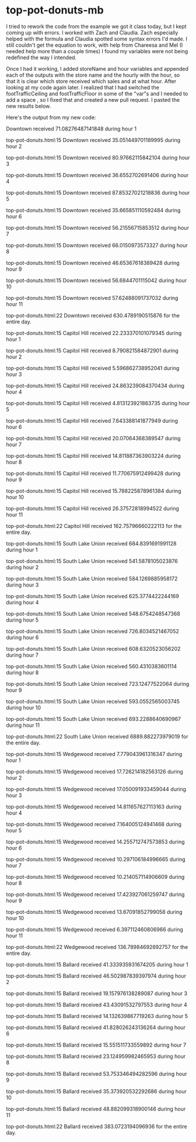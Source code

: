 # top-pot-donuts-mb

I tried to rework the code from the example we got it class today, but I kept coming up with errors.
I worked with Zach and Claudia. Zach especially helped with the formula and Claudia spotted some syntax errors I'd made. I still couldn't get the equation to work, with help from Chareesa and Mel (I needed help more than a couple times) I found my variables were not being redefined the way I intended.

Once I had it working, I added storeName and hour variables and appended each of the outputs with the store name and the hourly with the hour, so that it is clear which store received which sales and at what hour.
After looking at my code again later. I realized that I had switched the footTrafficCeiling and footTrafficFloor in some of the "var"s and I needed to add a space , so I fixed that and created a new pull request. I pasted the new results below.



Here's the output from my new code:

Downtown received 71.08276487141848 during hour 1

top-pot-donuts.html:15 Downtown received 35.051449701189995 during hour 2

top-pot-donuts.html:15 Downtown received 80.97662115842104 during hour 3

top-pot-donuts.html:15 Downtown received 36.6552702691406 during hour 4

top-pot-donuts.html:15 Downtown received 87.85327021218836 during hour 5

top-pot-donuts.html:15 Downtown received 35.665851110592484 during hour 6

top-pot-donuts.html:15 Downtown received 56.21556715853512 during hour 7

top-pot-donuts.html:15 Downtown received 66.0150973573327 during hour 8

top-pot-donuts.html:15 Downtown received 46.65367618389428 during hour 9

top-pot-donuts.html:15 Downtown received 56.6844701115042 during hour 10

top-pot-donuts.html:15 Downtown received 57.62488091737032 during hour 11

top-pot-donuts.html:22 Downtown received 630.4789190515876 for the entire day.

top-pot-donuts.html:15 Capitol Hill received 22.233370101079345 during hour 1

top-pot-donuts.html:15 Capitol Hill received 8.790821584872901 during hour 2

top-pot-donuts.html:15 Capitol Hill received 5.596862738952041 during hour 3

top-pot-donuts.html:15 Capitol Hill received 24.863239084370434 during hour 4

top-pot-donuts.html:15 Capitol Hill received 4.813123921863735 during hour 5

top-pot-donuts.html:15 Capitol Hill received 7.643388141877949 during hour 6

top-pot-donuts.html:15 Capitol Hill received 20.07064368389547 during hour 7

top-pot-donuts.html:15 Capitol Hill received 14.811887363903224 during hour 8

top-pot-donuts.html:15 Capitol Hill received 11.770675912499428 during hour 9

top-pot-donuts.html:15 Capitol Hill received 15.788225878961384 during hour 10

top-pot-donuts.html:15 Capitol Hill received 26.37572818994522 during hour 11

top-pot-donuts.html:22 Capitol Hill received 162.75796660222113 for the entire day.

top-pot-donuts.html:15 South Lake Union received 684.8391691991128 during hour 1

top-pot-donuts.html:15 South Lake Union received 541.5878105023876 during hour 2

top-pot-donuts.html:15 South Lake Union received 584.1269885958172 during hour 3

top-pot-donuts.html:15 South Lake Union received 625.3774422244169 during hour 4

top-pot-donuts.html:15 South Lake Union received 548.6754248547368 during hour 5

top-pot-donuts.html:15 South Lake Union received 726.8034521467052 during hour 6

top-pot-donuts.html:15 South Lake Union received 608.6320523056202 during hour 7

top-pot-donuts.html:15 South Lake Union received 560.4310383601114 during hour 8

top-pot-donuts.html:15 South Lake Union received 723.12477522064 during hour 9

top-pot-donuts.html:15 South Lake Union received 593.0552565003745 during hour 10

top-pot-donuts.html:15 South Lake Union received 693.2288640690967 during hour 11

top-pot-donuts.html:22 South Lake Union received 6889.882273979019 for the entire day.

top-pot-donuts.html:15 Wedgewood received 7.779043961316347 during hour 1

top-pot-donuts.html:15 Wedgewood received 17.726214182563126 during hour 2

top-pot-donuts.html:15 Wedgewood received 17.050091933459044 during hour 3

top-pot-donuts.html:15 Wedgewood received 14.811657627113163 during hour 4

top-pot-donuts.html:15 Wedgewood received 7.164005124941468 during hour 5

top-pot-donuts.html:15 Wedgewood received 14.255712747573853 during hour 6

top-pot-donuts.html:15 Wedgewood received 10.297106184996665 during hour 7

top-pot-donuts.html:15 Wedgewood received 10.214057114906609 during hour 8

top-pot-donuts.html:15 Wedgewood received 17.423927061259747 during hour 9

top-pot-donuts.html:15 Wedgewood received 13.67091852799058 during hour 10

top-pot-donuts.html:15 Wedgewood received 6.397112460806966 during hour 11

top-pot-donuts.html:22 Wedgewood received 136.78984692692757 for the entire day.

top-pot-donuts.html:15 Ballard received 41.333935931674205 during hour 1

top-pot-donuts.html:15 Ballard received 46.502987839397974 during hour 2

top-pot-donuts.html:15 Ballard received 19.157976138289087 during hour 3

top-pot-donuts.html:15 Ballard received 43.43091532797553 during hour 4

top-pot-donuts.html:15 Ballard received 14.132639867719263 during hour 5

top-pot-donuts.html:15 Ballard received 41.828026243136264 during hour 6

top-pot-donuts.html:15 Ballard received 15.551511733559892 during hour 7

top-pot-donuts.html:15 Ballard received 23.124959982465953 during hour 8

top-pot-donuts.html:15 Ballard received 53.753346494282596 during hour 9

top-pot-donuts.html:15 Ballard received 35.373920532292686 during hour 10

top-pot-donuts.html:15 Ballard received 48.882099318900146 during hour 11

top-pot-donuts.html:22 Ballard received 383.0723194096936 for the entire day.

